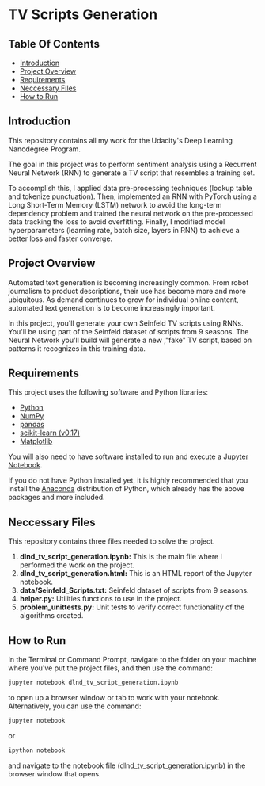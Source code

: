 # TV Scripts Generation

## Table Of Contents

- [Introduction](#introduction)
- [Project Overview](#project-overview)
- [Requirements](#requirements)
- [Neccessary Files](#neccessary-files)
- [How to Run](#how-to-run)

## Introduction

This repository contains all my work for the Udacity's Deep Learning Nanodegree Program.

The goal in this project was to perform sentiment analysis using a Recurrent Neural Network (RNN) to generate a TV
script that resembles a training set.

To accomplish this, I applied data pre-processing techniques (lookup table and tokenize punctuation).
Then, implemented an RNN with PyTorch using a Long Short-Term Memory (LSTM) network to avoid the long-term dependency
problem and trained the neural network on the pre-processed data tracking the loss to avoid overfitting.
Finally, I modified model hyperparameters (learning rate, batch size, layers in RNN) to achieve a better loss and
faster converge.

## Project Overview

Automated text generation is becoming increasingly common. From robot journalism to product descriptions, their use has
become more and more ubiquitous. As demand continues to grow for individual online content, automated text generation
is to become increasingly important.

In this project, you'll generate your own Seinfeld TV scripts using RNNs. You'll be using part of the Seinfeld dataset
of scripts from 9 seasons. The Neural Network you'll build will generate a new ,"fake" TV script, based on patterns it
recognizes in this training data.

## Requirements

This project uses the following software and Python libraries:

- [Python](https://www.python.org/downloads/release/python-364/)
- [NumPy](https://numpy.org/)
- [pandas](https://pandas.pydata.org/)
- [scikit-learn (v0.17)](https://scikit-learn.org/0.17/install.html)
- [Matplotlib](https://matplotlib.org/)

You will also need to have software installed to run and execute a [Jupyter Notebook](http://ipython.org/notebook.html).

If you do not have Python installed yet, it is highly recommended that you install the
[Anaconda](https://www.anaconda.com/distribution/) distribution of Python, which already has the above packages and
more included.

## Neccessary Files

This repository contains three files needed to solve the project.

1. **dlnd_tv_script_generation.ipynb:** This is the main file where I performed the work on the project.
2. **dlnd_tv_script_generation.html:** This is an HTML report of the Jupyter notebook.
3. **data/Seinfeld_Scripts.txt:** Seinfeld dataset of scripts from 9 seasons.
4. **helper.py:** Utilities functions to use in the project.
5. **problem_unittests.py:** Unit tests to verify correct functionality of the algorithms created.

## How to Run

In the Terminal or Command Prompt, navigate to the folder on your machine where you've put the project files, and then
use the command:

```bash
jupyter notebook dlnd_tv_script_generation.ipynb
```

 to open up a browser window or tab to work with your notebook.
 Alternatively, you can use the command:

 ```bash
jupyter notebook
```

or

```bash
ipython notebook
```

and navigate to the notebook file (dlnd_tv_script_generation.ipynb) in the browser window that opens.
